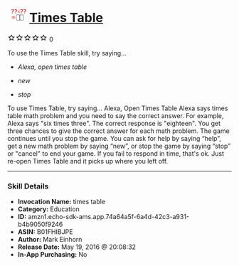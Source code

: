 # &nbsp;<img src="skill_icon" alt="Times Table icon" width="36"> [Times Table](http://alexa.amazon.com/#skills/amzn1.echo-sdk-ams.app.74a64a5f-6a4d-42c3-a931-b4b9050f9246)
![0 stars](../../images/ic_star_border_black_18dp_1x.png)![0 stars](../../images/ic_star_border_black_18dp_1x.png)![0 stars](../../images/ic_star_border_black_18dp_1x.png)![0 stars](../../images/ic_star_border_black_18dp_1x.png)![0 stars](../../images/ic_star_border_black_18dp_1x.png) 0

To use the Times Table skill, try saying...

* *Alexa, open times table*

* *new*

* *stop*

To use Times Table, try saying...
Alexa, Open Times Table
Alexa says times table math problem and you need to say the correct answer. For example, Alexa says "six times three". The correct response is "eighteen". You get three chances to give the correct answer for each math problem. The game continues until you stop the game.
You can ask for help by saying “help”, get a new math problem by saying “new”, or stop the game by saying “stop” or "cancel" to end your game.
If you fail to respond in time, that's ok. Just re-open Times Table and it picks up where you left off.

***

### Skill Details

* **Invocation Name:** times table
* **Category:** Education
* **ID:** amzn1.echo-sdk-ams.app.74a64a5f-6a4d-42c3-a931-b4b9050f9246
* **ASIN:** B01FHIBJPE
* **Author:** Mark Einhorn
* **Release Date:** May 19, 2016 @ 20:08:32
* **In-App Purchasing:** No
